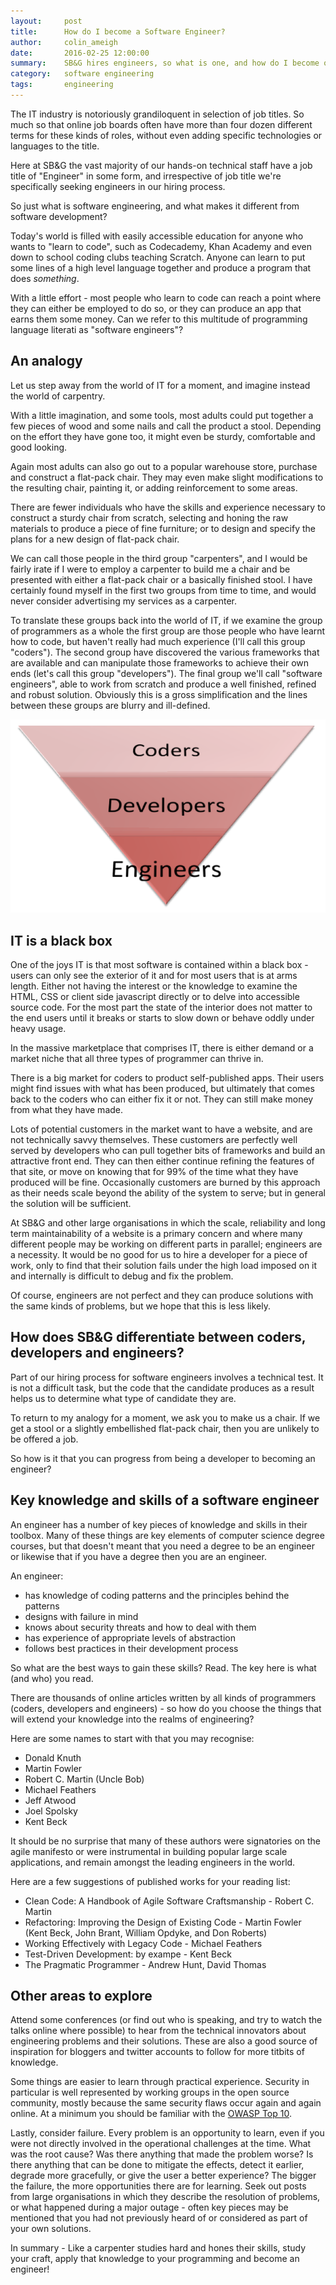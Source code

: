 ```yaml
---
layout:     post
title:      How do I become a Software Engineer?
author:     colin_ameigh
date:       2016-02-25 12:00:00
summary:    SB&G hires engineers, so what is one, and how do I become one?
category:   software engineering
tags:       engineering
---
```


The IT industry is notoriously grandiloquent in selection of job titles.  So much so that online job boards often have more than four dozen different terms for these kinds of roles, without even adding specific technologies or languages to the title.

Here at SB&G the vast majority of our hands-on technical staff have a job title of "Engineer" in some form, and irrespective of job title we're specifically seeking engineers in our hiring process.

So just what is software engineering, and what makes it different from software development?

Today's world is filled with easily accessible education for anyone who wants to "learn to code", such as Codecademy, Khan Academy and even down to school coding clubs teaching Scratch.  Anyone can learn to put some lines of a high level language together and produce a program that does _something_.

With a little effort - most people who learn to code can reach a point where they can either be employed to do so, or they can produce an app that earns them some money.  Can we refer to this multitude of programming language literati as "software engineers"?


## An analogy

Let us step away from the world of IT for a moment, and imagine instead the world of carpentry.

With a little imagination, and some tools, most adults could put together a few pieces of wood and some nails and call the product a stool.  Depending on the effort they have gone too, it might even be sturdy, comfortable and good looking.

Again most adults can also go out to a popular warehouse store, purchase and construct a flat-pack chair.  They may even make slight modifications to the resulting chair, painting it, or adding reinforcement to some areas.

There are fewer individuals who have the skills and experience necessary to construct a sturdy chair from scratch, selecting and honing the raw materials to produce a piece of fine furniture; or to design and specify the plans for a new design of flat-pack chair.

We can call those people in the third group "carpenters", and I would be fairly irate if I were to employ a carpenter to build me a chair and be presented with either a flat-pack chair or a basically finished stool.  I have certainly found myself in the first two groups from time to time, and would never consider advertising my services as a carpenter.

To translate these groups back into the world of IT, if we examine the group of programmers as a whole the first group are those people who have learnt how to code, but haven't really had much experience (I'll call this group "coders").  The second group have discovered the various frameworks that are available and can manipulate those frameworks to achieve their own ends (let's call this group "developers").  The final group we'll call "software engineers", able to work from scratch and produce a well finished, refined and robust solution.  Obviously this is a gross simplification and the lines between these groups are blurry and ill-defined.

![Programmer Pyramid](/images/dev-pyramid.png)

## IT is a black box

One of the joys IT is that most software is contained within a black box - users can only see the exterior of it and for most users that is at arms length. Either not having the interest or the knowledge to examine the HTML, CSS or client side javascript directly or to delve into accessible source code.  For the most part the state of the interior does not matter to the end users until it breaks or starts to slow down or behave oddly under heavy usage.

In the massive marketplace that comprises IT, there is either demand or a market niche that all three types of programmer can thrive in.

There is a big market for coders to product self-published apps.  Their users might find issues with what has been produced, but ultimately that comes back to the coders who can either fix it or not.  They can still make money from what they have made.

Lots of potential customers in the market want to have a website, and are not technically savvy themselves.  These customers are perfectly well served by developers who can pull together bits of frameworks and build an attractive front end.  They can then either continue refining the features of that site, or move on knowing that for 99% of the time what they have produced will be fine.  Occasionally customers are burned by this approach as their needs scale beyond the ability of the system to serve; but in general the solution will be sufficient.

At SB&G and other large organisations in which the scale, reliability and long term maintainability of a website is a primary concern and where many different people may be working on different parts in parallel; engineers are a necessity.  It would be no good for us to hire a developer for a piece of work, only to find that their solution fails under the high load imposed on it and internally is difficult to debug and fix the problem.

Of course, engineers are not perfect and they can produce solutions with the same kinds of problems, but we hope that this is less likely.

## How does SB&G differentiate between coders, developers and engineers?

Part of our hiring process for software engineers involves a technical test.  It is not a difficult task, but the code that the candidate produces as a result helps us to determine what type of candidate they are.

To return to my analogy for a moment, we ask you to make us a chair.  If we get a stool or a slightly embellished flat-pack chair, then you are unlikely to be offered a job.

So how is it that you can progress from being a developer to becoming an engineer?

## Key knowledge and skills of a software engineer

An engineer has a number of key pieces of knowledge and skills in their toolbox.  Many of these things are key elements of computer science degree courses, but that doesn't meant that you need a degree to be an engineer or likewise that if you have a degree then you are an engineer.

An engineer:
* has knowledge of coding patterns and the principles behind the patterns
* designs with failure in mind
* knows about security threats and how to deal with them
* has experience of appropriate levels of abstraction
* follows best practices in their development process

So what are the best ways to gain these skills?  Read.  The key here is what (and who) you read.

There are thousands of online articles written by all kinds of programmers (coders, developers and engineers) - so how do you choose the things that will extend your knowledge into the realms of engineering?

Here are some names to start with that you may recognise:

* Donald Knuth
* Martin Fowler
* Robert C. Martin (Uncle Bob)
* Michael Feathers
* Jeff Atwood
* Joel Spolsky
* Kent Beck

It should be no surprise that many of these authors were signatories on the agile manifesto or were instrumental in building popular large scale applications, and remain amongst the leading engineers in the world.

Here are a few suggestions of published works for your reading list:

* Clean Code: A Handbook of Agile Software Craftsmanship - Robert C. Martin
* Refactoring: Improving the Design of Existing Code - Martin Fowler (Kent Beck, John Brant, William Opdyke, and Don Roberts)
* Working Effectively with Legacy Code - Michael Feathers
* Test-Driven Development: by exampe - Kent Beck
* The Pragmatic Programmer - Andrew Hunt, David Thomas

## Other areas to explore

Attend some conferences (or find out who is speaking, and try to watch the talks online where possible) to hear from the technical innovators about engineering problems and their solutions.  These are also a good source of inspiration for bloggers and twitter accounts to follow for more titbits of knowledge.

Some things are easier to learn through practical experience. Security in particular is well represented by working groups in the open source community, mostly because the same security flaws occur again and again online. At a minimum you should be familiar with the [OWASP Top 10](https://www.owasp.org/index.php/Top10).

Lastly, consider failure.  Every problem is an opportunity to learn, even if you were not directly involved in the operational challenges at the time.  What was the root cause?  Was there anything that made the problem worse?  Is there anything that can be done to mitigate the effects, detect it earlier, degrade more gracefully, or give the user a better experience?  The bigger the failure, the more opportunities there are for learning.  Seek out posts from large organisations in which they describe the resolution of problems, or what happened during a major outage - often key pieces may be mentioned that you had not previously heard of or considered as part of your own solutions.

In summary - Like a carpenter studies hard and hones their skills, study your craft, apply that knowledge to your programming and become an engineer!

